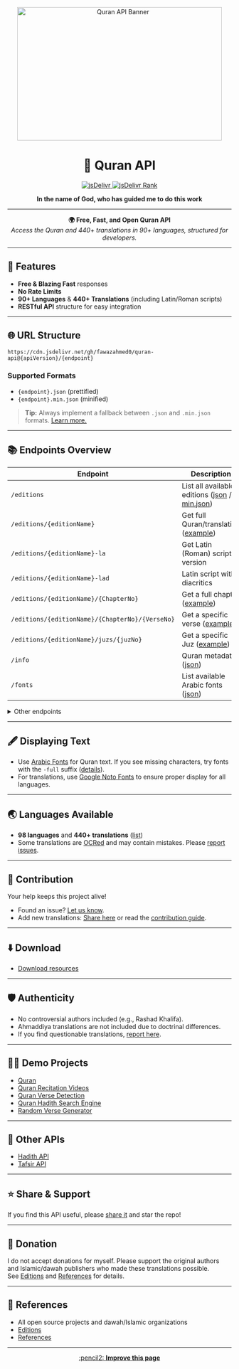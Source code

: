 <!-- Banner Image -->
<p align="center">
    <img width="460" height="300" src="https://github.com/fawazahmed0/quran-api/raw/1/quran.jpg" alt="Quran API Banner">
</p>

<h1 align="center">📖 Quran API</h1>

<p align="center">
    <a href="https://www.jsdelivr.com/package/gh/fawazahmed0/quran-api">
        <img src="https://data.jsdelivr.com/v1/package/gh/fawazahmed0/quran-api/badge" alt="jsDelivr">
    </a>
    <a href="https://www.jsdelivr.com/package/gh/fawazahmed0/quran-api">
        <img src="https://data.jsdelivr.com/v1/package/gh/fawazahmed0/quran-api/badge/rank" alt="jsDelivr Rank">
    </a>
</p>

<p align="center"><b>In the name of God, who has guided me to do this work</b></p>

---

<p align="center">
    <b>🌍 Free, Fast, and Open Quran API</b><br>
    <i>Access the Quran and 440+ translations in 90+ languages, structured for developers.</i>
</p>

---

## 🚀 Features

- **Free & Blazing Fast** responses
- **No Rate Limits**
- **90+ Languages** & **440+ Translations** (including Latin/Roman scripts)
- **RESTful API** structure for easy integration

---

## 🌐 URL Structure

```
https://cdn.jsdelivr.net/gh/fawazahmed0/quran-api@{apiVersion}/{endpoint}
```

### Supported Formats

- `{endpoint}.json` (prettified)
- `{endpoint}.min.json` (minified)

> **Tip:** Always implement a fallback between `.json` and `.min.json` formats. [Learn more.](https://github.com/fawazahmed0/quran-api/issues/27)

---

## 📚 Endpoints Overview

| Endpoint | Description |
|----------|-------------|
| `/editions` | List all available editions ([json](https://cdn.jsdelivr.net/gh/fawazahmed0/quran-api@1/editions.json) / [min.json](https://cdn.jsdelivr.net/gh/fawazahmed0/quran-api@1/editions.min.json)) |
| `/editions/{editionName}` | Get full Quran/translation ([example](https://cdn.jsdelivr.net/gh/fawazahmed0/quran-api@1/editions/ben-muhiuddinkhan.json)) |
| `/editions/{editionName}-la` | Get Latin (Roman) script version |
| `/editions/{editionName}-lad` | Latin script with diacritics |
| `/editions/{editionName}/{ChapterNo}` | Get a full chapter ([example](https://cdn.jsdelivr.net/gh/fawazahmed0/quran-api@1/editions/ben-muhiuddinkhan-la/5.json)) |
| `/editions/{editionName}/{ChapterNo}/{VerseNo}` | Get a specific verse ([example](https://cdn.jsdelivr.net/gh/fawazahmed0/quran-api@1/editions/ben-muhiuddinkhan-lad/5/10.json)) |
| `/editions/{editionName}/juzs/{juzNo}` | Get a specific Juz ([example](https://cdn.jsdelivr.net/gh/fawazahmed0/quran-api@1/editions/ben-muhiuddinkhan-lad/juzs/3.json)) |
| `/info` | Quran metadata ([json](https://cdn.jsdelivr.net/gh/fawazahmed0/quran-api@1/info.json)) |
| `/fonts` | List available Arabic fonts ([json](https://cdn.jsdelivr.net/gh/fawazahmed0/quran-api@1/fonts.json)) |

<details>
<summary>Other endpoints</summary>

- `/editions/{editionName}/rukus/{rukuNo}`
- `/editions/{editionName}/pages/{pageNo}`
- `/editions/{editionName}/manzils/{manzilNo}`
- `/editions/{editionName}/maqras/{maqraNo}`

</details>

---

## 🖋️ Displaying Text

- Use [Arabic Fonts](https://cdn.jsdelivr.net/gh/fawazahmed0/quran-api@1/fonts.json) for Quran text. If you see missing characters, try fonts with the `-full` suffix ([details](https://github.com/fawazahmed0/quran-api/blob/1/fontfull.md)).
- For translations, use [Google Noto Fonts](https://www.google.com/get/noto/) to ensure proper display for all languages.

---

## 🌏 Languages Available

- **98 languages** and **440+ translations** ([list](https://github.com/fawazahmed0/quran-api/blob/1/Translations.md))
- Some translations are [OCRed](https://github.com/fawazahmed0/quran-api/blob/1/Translations.md#ocred) and may contain mistakes. Please [report issues](https://github.com/fawazahmed0/quran-api/issues/new).

---

## 🤝 Contribution

Your help keeps this project alive!  
- Found an issue? [Let us know](https://github.com/fawazahmed0/quran-api/issues/new).
- Add new translations: [Share here](https://github.com/fawazahmed0/quran-api/issues/new) or read the [contribution guide](https://github.com/fawazahmed0/quran-api/blob/1/CONTRIBUTING.md).

---

## ⬇️ Download

- [Download resources](https://github.com/fawazahmed0/quran-api/blob/1/download.md)

---

## 🛡️ Authenticity

- No controversial authors included (e.g., Rashad Khalifa).
- Ahmaddiya translations are not included due to doctrinal differences.
- If you find questionable translations, [report here](https://github.com/fawazahmed0/quran-api/issues/new).

---

## 🧑‍💻 Demo Projects

- [Quran](https://fawazahmed0.github.io/quran)
- [Quran Recitation Videos](https://github.com/fawazahmed0/quran-videos)
- [Quran Verse Detection](https://github.com/fawazahmed0/quran-verse-detection)
- [Quran Hadith Search Engine](https://fawazahmed0.github.io/quran-hadith-search/)
- [Random Verse Generator](https://rrakibul.github.io/quran-quotes/)

---

## 🔗 Other APIs

- [Hadith API](https://github.com/fawazahmed0/hadith-api#readme)
- [Tafsir API](https://github.com/spa5k/tafsir_api#readme)

---

## ⭐ Share & Support

If you find this API useful, please [share it](https://fawazahmed0.github.io/donate.html?mymsg=Thanks%20for%20using%20this%20API%2C%20I%20am%20Fawaz%20Ahmed%20(fawazahmed0)%20developer%20of%20this%20repo.%20I%20made%20this%20API%2C%20for%20three%20main%20reasons%3A%3Cbr%3E%3Cbr%3E%0A1.%20To%20spread%20the%20word%20of%20God%20around%20the%20world.%3Cbr%3E%3Cbr%3E%0A2.%20So%20the%20developers%20don't%20have%20to%20start%20from%20scratch.%3Cbr%3E%3Cbr%3E%0A3.%20To%20make%20a%20free%20unlimited%20service%2C%20which%20doesn't%20depend%20on%20any%20donation%20or%20any%20single%20person%20for%20it's%20future%20existence.%3Cbr%3EMy%20death%20won't%20have%20any%20effect%20on%20it%20by%20God's%20grace%2C%20as%20this%20API%20depends%20on%20the%20Free%20Open%20Source%20services%2C%20which%20todays%20internet%20infrastructure%20depends%20upon.%0A%3Cbr%3E%3Cbr%3E%3Cbr%3E%0AIf%20you%20like%20to%20be%20part%20of%20this%20ongoing%20charity%2C%20then%20please%20do%20share%20this%20API%20with%20your%20fellow%20mates&sharelink=https%3A%2F%2Fgithub.com%2Ffawazahmed0%2Fquran-api&smallsharetext=Free%20Quran%20API%20Service&largesharetext=Quran%20API%20Service%20with%2090%2B%20different%20languages%20and%20400%2B%20translations%20for%20Free&sharebtnmsg=Share%20the%20Quran%20API%20Service&nodonatebtn=yes) and star the repo!

---

## 💝 Donation

I do not accept donations for myself. Please support the original authors and Islamic/dawah publishers who made these translations possible.  
See [Editions](https://cdn.jsdelivr.net/gh/fawazahmed0/quran-api@1/editions.json) and [References](https://github.com/fawazahmed0/quran-api/blob/1/References.md) for details.

---

## 📖 References

- All open source projects and dawah/Islamic organizations
- [Editions](https://cdn.jsdelivr.net/gh/fawazahmed0/quran-api@1/editions.json)
- [References](https://github.com/fawazahmed0/quran-api/blob/1/References.md)

---

<p align="center">
    <a href="https://github.com/fawazahmed0/quran-api/edit/1/README.md">:pencil2: <b>Improve this page</b></a>
</p>
